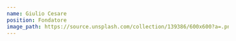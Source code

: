 ```yaml
---
name: Giulio Cesare
position: Fondatore
image_path: https://source.unsplash.com/collection/139386/600x600?a=.png
---
```

